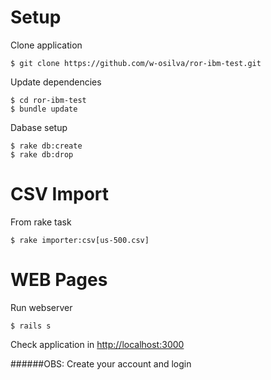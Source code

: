 # Setup

Clone application

    $ git clone https://github.com/w-osilva/ror-ibm-test.git

Update dependencies
 
    $ cd ror-ibm-test
    $ bundle update
    
Dabase setup
     
    $ rake db:create
    $ rake db:drop
    
# CSV Import

From rake task    
         
    $ rake importer:csv[us-500.csv]
    
# WEB Pages

Run webserver

    $ rails s
    
Check application in [http://localhost:3000](http://localhost:3000)    

######OBS: Create your account and login
